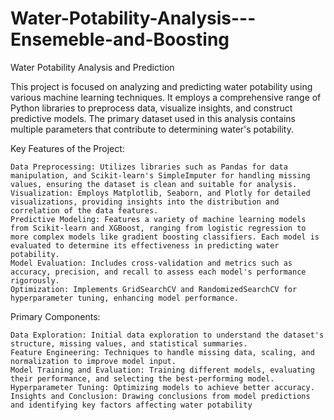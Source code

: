 # Water-Potability-Analysis---Ensemeble-and-Boosting

Water Potability Analysis and Prediction

This project is focused on analyzing and predicting water potability using various machine learning techniques. It employs a comprehensive range of Python libraries to preprocess data, visualize insights, and construct predictive models. The primary dataset used in this analysis contains multiple parameters that contribute to determining water's potability.

Key Features of the Project:

    Data Preprocessing: Utilizes libraries such as Pandas for data manipulation, and Scikit-learn's SimpleImputer for handling missing values, ensuring the dataset is clean and suitable for analysis.
    Visualization: Employs Matplotlib, Seaborn, and Plotly for detailed visualizations, providing insights into the distribution and correlation of the data features.
    Predictive Modeling: Features a variety of machine learning models from Scikit-learn and XGBoost, ranging from logistic regression to more complex models like gradient boosting classifiers. Each model is evaluated to determine its effectiveness in predicting water potability.
    Model Evaluation: Includes cross-validation and metrics such as accuracy, precision, and recall to assess each model's performance rigorously.
    Optimization: Implements GridSearchCV and RandomizedSearchCV for hyperparameter tuning, enhancing model performance.

Primary Components:

    Data Exploration: Initial data exploration to understand the dataset's structure, missing values, and statistical summaries.
    Feature Engineering: Techniques to handle missing data, scaling, and normalization to improve model input.
    Model Training and Evaluation: Training different models, evaluating their performance, and selecting the best-performing model.
    Hyperparameter Tuning: Optimizing models to achieve better accuracy.
    Insights and Conclusion: Drawing conclusions from model predictions and identifying key factors affecting water potability
